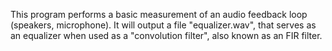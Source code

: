 
This program performs a basic measurement of an audio feedback loop 
(speakers, microphone). It will output a file "equalizer.wav", that
serves as an equalizer when used as a "convolution filter", also
known as an FIR filter.

